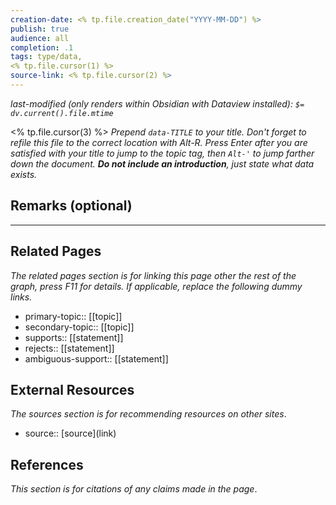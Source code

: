 ```yaml
---
creation-date: <% tp.file.creation_date("YYYY-MM-DD") %>
publish: true
audience: all
completion: .1
tags: type/data,
<% tp.file.cursor(1) %>
source-link: <% tp.file.cursor(2) %>
---
```

*last-modified (only renders within Obsidian with Dataview installed): `$= dv.current().file.mtime`*

<% tp.file.cursor(3) %> *Prepend `data-TITLE` to your title. Don't forget to refile this file to the correct location with Alt-R.*
*Press Enter after you are satisfied with your title to jump to the topic tag, then `Alt-'` to jump farther down the document. **Do not include an introduction**, just state what data exists.*

## Remarks (optional)


---
## Related Pages
*The related pages section is for linking this page other the rest of the graph, press F11 for details. If applicable, replace the following dummy links.*
- primary-topic:: \[\[topic\]\]
- secondary-topic:: \[\[topic\]\]
- supports:: \[\[statement\]\]
- rejects:: \[\[statement\]\]
- ambiguous-support:: \[\[statement\]\]

## External Resources
*The sources section is for recommending resources on other sites*.
- source:: \[source\](link)

## References
*This section is for citations of any claims made in the page*.

